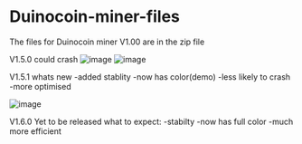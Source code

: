 # Duinocoin-miner-files
The files for Duinocoin miner
V1.00 are in the zip file


V1.5.0 could crash 
![image](https://user-images.githubusercontent.com/95881676/145694089-bb6c3752-3551-4950-ab6d-db55929073f0.png)
![image](https://user-images.githubusercontent.com/95881676/145707841-164efe14-ad98-4965-a910-b6e9a388e355.png)

V1.5.1 whats new
-added stablity
-now has color(demo)
-less likely to crash
-more optimised 

![image](https://user-images.githubusercontent.com/95881676/145857566-6cf79ad5-f455-416b-ae57-e871d4436e3c.png)


V1.6.0
Yet to be released 
what to expect:
-stabilty
-now has full color
-much more efficient
